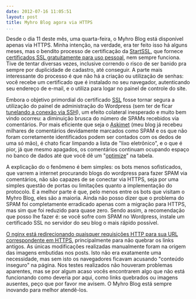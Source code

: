```yaml
---
date: 2012-07-16 11:05:51
layout: post
title: Myhro Blog agora via HTTPS
...
```


Desde o dia 11 deste mês, uma quarta-feira, o Myhro Blog está disponível apenas via HTTPS. Minha intenção, na verdade, era ter feito isso há alguns meses, mas o bendito processo de certificação da [StartSSL](https://www.startssl.com/), que fornece [certificados SSL gratuitamente para uso pessoal](https://www.startssl.com/?app=1), nem sempre funciona. Tive de tentar diversas vezes, inclusive correndo o risco de ser banido pra sempre por duplicidade de cadastro, até conseguir. A parte mais interessante do processo é que não há a criação ou utilização de senhas: você recebe um certificado que é instalado no seu navegador, autenticando seu endereço de e-mail, e o utiliza para logar no painel de controle do site.

Embora o objetivo primordial do certificado [SSL](https://en.wikipedia.org/wiki/Transport_Layer_Security) fosse tornar segura a utilização do painel de administração do Wordpress (sem ter de ficar [tunelando a conexão via SSH](http://blog.myhro.info/2012/04/tornando-o-uso-do-ssh-mais-simples-e-agradavel/)), um efeito colateral inesperado e muito bem vindo ocorreu: a diminuição brusca do número de SPAMs recebidos via comentários. Por mais eficiente que seja o [Askimet](https://akismet.com/) (meu blog já recebeu milhares de comentários devidamente marcados como SPAM e os que não foram corretamente identificados podem ser contados com os dedos de uma só mão), é chato ficar limpando a lista de "lixo eletrônico", e o que é pior, já que mesmo apagados, os comentários continuam ocupando espaço no banco de dados até que você dê um "[optimize](https://dev.mysql.com/doc/refman/5.5/en/optimize-table.html)" na tabela.

A explicação do o fenômeno é bem simples: os bots menos sofisticados, que varrem a internet procurando blogs do wordpress para fazer SPAM via comentários, não são capazes de se conectar via HTTPS, seja por uma simples questão de portas ou limitações quanto a implementação do protocolo. E a melhor parte é que, pelo menos entre os bots que visitam o Myhro Blog, eles são a maioria. Ainda não posso dizer que o problema do SPAM foi completamente erradicado apenas com a migração para HTTPS, mas sim que foi reduzido para quase zero. Sendo assim, a recomendação que posso lhe fazer é: se você sofre com SPAM no Wordpress, instale um certificado SSL no servidor do seu blog o mais rápido possível.

[O nginx está redirecionando quaisquer requisições HTTP para sua URL correspondente em HTTPS](http://serverfault.com/questions/67316/in-nginx-how-can-i-rewrite-all-http-requests-to-https-while-maintaining-sub-dom), principalmente para não quebrar os links antigos. As únicas modificações realizadas manualmente foram na origem das imagens embutidas nos posts. Isto não era exatamente uma necessidade, mas sem isto os navegadores ficavam acusando "conteúdo inseguro" na página. Nos testes realizados não houveram problemas aparentes, mas se por algum acaso vocês encontrarem algo que não está funcionando como deveria por aqui, como links quebrados ou imagens ausentes, peço que por favor me avisem. O Myhro Blog está sempre inovando para melhor atendê-los.
